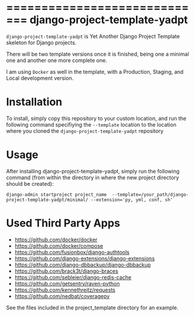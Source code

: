 =============================
django-project-template-yadpt
=============================

`django-project-template-yadpt` is Yet Another Django Project Template skeleton for Django projects.

There will be two template versions once it is finished, being one a minimal one and another one more complete one.

I am using `Docker` as well in the template, with a Production, Staging, and Local development version.


Installation
============

To install, simply copy this repository to your custom location, and run the following command specifiying the `--template` location to the location where you cloned the `django-project-template-yadpt` repository


Usage
============

After installing django-project-template-yadpt, simply run the following command (from within
the directory in where the new project directory should be created):

	django-admin startproject project_name  --template=/your_path/django-project-template-yadpt/minimal/ --extension='py, yml, conf, sh'


Used Third Party Apps
=====================

 - https://github.com/docker/docker
 - https://github.com/docker/compose
 - https://github.com/fusionbox/django-authtools
 - https://github.com/django-extensions/django-extensions
 - https://github.com/django-dbbackup/django-dbbackup
 - https://github.com/brack3t/django-braces
 - https://github.com/sebleier/django-redis-cache
 - https://github.com/getsentry/raven-python
 - https://github.com/kennethreitz/requests
 - https://github.com/nedbat/coveragepy

See the files included in the project_template directory for an example.


